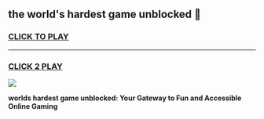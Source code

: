 
## the world's hardest game unblocked 👋
<h3>
<a href="https://premium.freeplayer.one?title=the_world's_hardest_game_unblocked&ref=13F">CLICK TO PLAY</a></h3>
<hr>

<h3>
<a href="https://premium.freeplayer.one?title=the_world's_hardest_game_unblocked&ref=13F">CLICK 2 PLAY</a>
  
</h3>

<a href="https://premium.freeplayer.one?title=the_world's_hardest_game_unblocked&ref=12F/"><img src="https://clearcache.store/games.png"></a>


**worlds hardest game unblocked: Your Gateway to Fun and Accessible Online Gaming**
